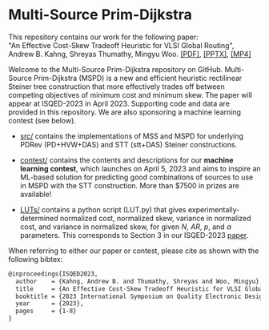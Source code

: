 # Multi-Source Prim-Dijkstra

This repository contains our work for the following paper:  
"An Effective Cost-Skew Tradeoff Heuristic for VLSI Global Routing",   
Andrew B. Kahng, Shreyas Thumathy, Mingyu Woo. 
[[PDF]](https://vlsicad.ucsd.edu/Publications/Conferences/397/c397.pdf), [[PPTX]](https://vlsicad.ucsd.edu/Publications/Conferences/397/c397.pptx), [[MP4]](https://vlsicad.ucsd.edu/Publications/Conferences/397/c397.mp4)

Welcome to the Multi-Source Prim-Dijkstra repository on GitHub. Multi-Source Prim-Dijkstra (MSPD) is a new and efficient heuristic rectilinear Steiner tree construction that more effectively trades off between competing objectives of minimum cost and minimum skew. The paper will appear at ISQED-2023 in April 2023. Supporting code and data are provided in this repository. We are also sponsoring a machine learning contest (see below).


- [src/](src/) contains the implementations of MSS and MSPD for underlying PDRev (PD+HVW+DAS) and STT (stt+DAS) Steiner constructions.  

- [contest/](contest/) contains the contents and descriptions for our **machine learning contest**, which launches on April 5, 2023 and aims to inspire an ML-based solution for predicting good combinations of sources to use in MSPD with the STT construction. More than $7500 in prizes are available!

- [LUTs/](LUTs) contains a python script (LUT.py) that gives experimentally-determined normalized cost, normalized skew, variance in normalized cost, and variance in normalized skew, for given  $N$, $AR$, $p$, and $\alpha$ parameters. This corresponds to Section 3 in our ISQED-2023 [paper](https://vlsicad.ucsd.edu/Publications/Conferences/397/c397.pdf).  


When referring to either our paper or contest, please cite as shown with the following bibtex:  
```txt
@inproceedings{ISQED2023,
  author    = {Kahng, Andrew B. and Thumathy, Shreyas and Woo, Mingyu},
  title     = {An Effective Cost-Skew Tradeoff Heuristic for VLSI Global Routing},
  booktitle = {2023 International Symposium on Quality Electronic Design (ISQED)},
  year      = {2023},
  pages     = {1-8}
}
```
